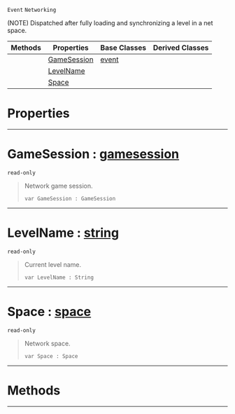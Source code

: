  `Event` `Networking`



(NOTE) Dispatched after fully loading and synchronizing a level in a net space.

|Methods|Properties|Base Classes|Derived Classes|
|---|---|---|---|
| |[ GameSession](https://github.com/ZilchEngine/ZilchDocs/blob/master/code_reference/class_reference/netlevelstarted.markdown#gamesession-zero-engine)|[event](https://github.com/ZilchEngine/ZilchDocs/blob/master/code_reference/class_reference/event.markdown)| |
| |[ LevelName](https://github.com/ZilchEngine/ZilchDocs/blob/master/code_reference/class_reference/netlevelstarted.markdown#levelname-zero-engine-do)| | |
| |[ Space](https://github.com/ZilchEngine/ZilchDocs/blob/master/code_reference/class_reference/netlevelstarted.markdown#space-zero-engine-docume)| | |


 #  Properties


---  
 #  GameSession : [gamesession](https://github.com/ZilchEngine/ZilchDocs/blob/master/code_reference/class_reference/gamesession.markdown)

 `read-only`

> Network game session.
> ``` lang=cpp, name=Nada
> var GameSession : GameSession


---  
 #  LevelName : [string](https://github.com/ZilchEngine/ZilchDocs/blob/master/code_reference/nada_base_types/string.markdown)

 `read-only`

> Current level name.
> ``` lang=cpp, name=Nada
> var LevelName : String


---  
 #  Space : [space](https://github.com/ZilchEngine/ZilchDocs/blob/master/code_reference/class_reference/space.markdown)

 `read-only`

> Network space.
> ``` lang=cpp, name=Nada
> var Space : Space


---  
 #  Methods


---  
 

 